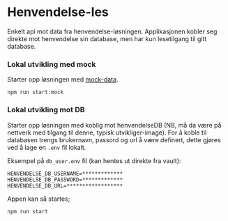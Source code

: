# Henvendelse-les

Enkelt api mot data fra henvendelse-løsningen. 
Applikasjonen kobler seg direkte mot henvendelse sin database, men har kun lesetilgang til gitt database.

### Lokal utvikling med mock

Starter opp løsningen med [mock-data](/src/db/mockdb.ts).

```
npm run start:mock
``` 


### Lokal utvikling mot DB

Starter opp løsningen med koblig mot henvendelseDB (NB, må da være på nettverk med tilgang til denne, typisk utvikliger-image).
For å koble til databasen trengs brukernavn, passord og url å være definert, dette gjøres ved å lage en `.env` fil lokalt.

Eksempel på `db_user.env` fil (kan hentes ut direkte fra vault):
```
HENVENDELSE_DB_USERNAME=*************
HENVENDELSE_DB_PASSWORD=*************
HENVENDELSE_DB_URL=******************
```

Appen kan så startes;

```
npm run start
```